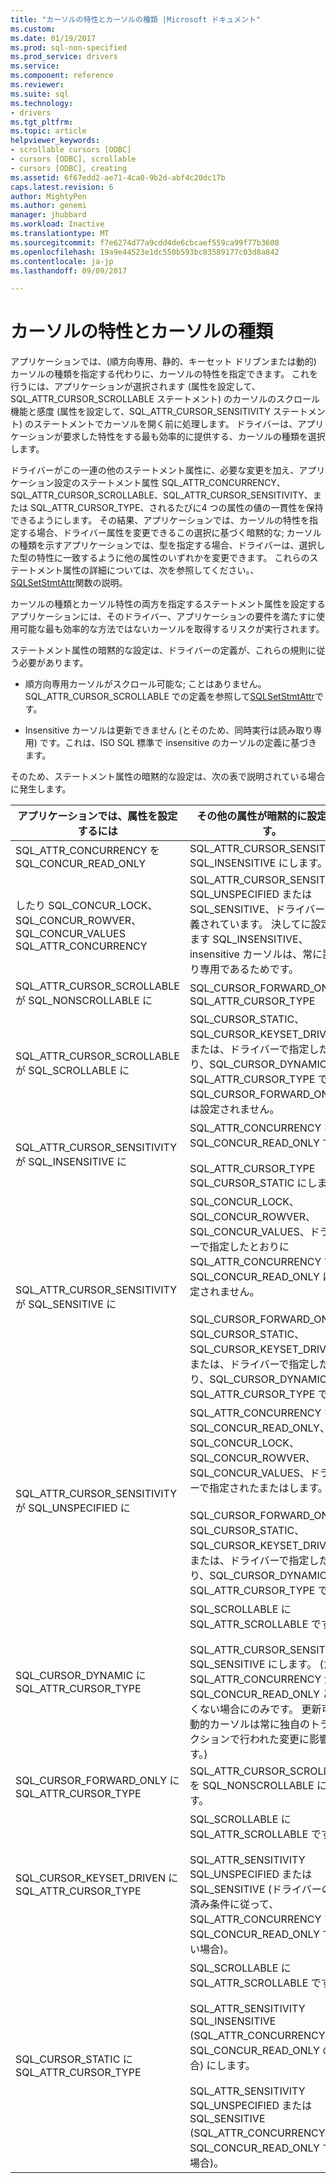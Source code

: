 ```yaml
---
title: "カーソルの特性とカーソルの種類 |Microsoft ドキュメント"
ms.custom: 
ms.date: 01/19/2017
ms.prod: sql-non-specified
ms.prod_service: drivers
ms.service: 
ms.component: reference
ms.reviewer: 
ms.suite: sql
ms.technology:
- drivers
ms.tgt_pltfrm: 
ms.topic: article
helpviewer_keywords:
- scrollable cursors [ODBC]
- cursors [ODBC], scrollable
- cursors [ODBC], creating
ms.assetid: 6f67edd2-ae71-4ca0-9b2d-abf4c20dc17b
caps.latest.revision: 6
author: MightyPen
ms.author: genemi
manager: jhubbard
ms.workload: Inactive
ms.translationtype: MT
ms.sourcegitcommit: f7e6274d77a9cdd4de6cbcaef559ca99f77b3608
ms.openlocfilehash: 19a9e44523e1dc550b593bc83589177c03d8a842
ms.contentlocale: ja-jp
ms.lasthandoff: 09/09/2017

---
```

# <a name="cursor-characteristics-and-cursor-type"></a>カーソルの特性とカーソルの種類
アプリケーションでは、(順方向専用、静的、キーセット ドリブンまたは動的) カーソルの種類を指定する代わりに、カーソルの特性を指定できます。 これを行うには、アプリケーションが選択されます (属性を設定して、SQL_ATTR_CURSOR_SCROLLABLE ステートメント) のカーソルのスクロール機能と感度 (属性を設定して、SQL_ATTR_CURSOR_SENSITIVITY ステートメント) のステートメントでカーソルを開く前に処理します。 ドライバーは、アプリケーションが要求した特性をする最も効率的に提供する、カーソルの種類を選択します。  
  
 ドライバーがこの一連の他のステートメント属性に、必要な変更を加え、アプリケーション設定のステートメント属性 SQL_ATTR_CONCURRENCY、SQL_ATTR_CURSOR_SCROLLABLE、SQL_ATTR_CURSOR_SENSITIVITY、または SQL_ATTR_CURSOR_TYPE、されるたびに4 つの属性の値の一貫性を保持できるようにします。 その結果、アプリケーションでは、カーソルの特性を指定する場合、ドライバー属性を変更できるこの選択に基づく暗黙的な; カーソルの種類を示すアプリケーションでは、型を指定する場合、ドライバーは、選択した型の特性に一致するように他の属性のいずれかを変更できます。 これらのステートメント属性の詳細については、次を参照してください。、 [SQLSetStmtAttr](../../../odbc/reference/syntax/sqlsetstmtattr-function.md)関数の説明。  
  
 カーソルの種類とカーソル特性の両方を指定するステートメント属性を設定するアプリケーションには、そのドライバー、アプリケーションの要件を満たすに使用可能な最も効率的な方法ではないカーソルを取得するリスクが実行されます。  
  
 ステートメント属性の暗黙的な設定は、ドライバーの定義が、これらの規則に従う必要があります。  
  
-   順方向専用カーソルがスクロール可能な; ことはありません。SQL_ATTR_CURSOR_SCROLLABLE での定義を参照して[SQLSetStmtAttr](../../../odbc/reference/syntax/sqlsetstmtattr-function.md)です。  
  
-   Insensitive カーソルは更新できません (とそのため、同時実行は読み取り専用) です。これは、ISO SQL 標準で insensitive のカーソルの定義に基づきます。  
  
 そのため、ステートメント属性の暗黙的な設定は、次の表で説明されている場合に発生します。  
  
|アプリケーションでは、属性を設定するには|その他の属性が暗黙的に設定します。|  
|-----------------------------------|-------------------------------------|  
|SQL_ATTR_CONCURRENCY を SQL_CONCUR_READ_ONLY|SQL_ATTR_CURSOR_SENSITIVITY SQL_INSENSITIVE にします。|  
|したり SQL_CONCUR_LOCK、SQL_CONCUR_ROWVER、SQL_CONCUR_VALUES SQL_ATTR_CONCURRENCY|SQL_ATTR_CURSOR_SENSITIVITY SQL_UNSPECIFIED または SQL_SENSITIVE、ドライバーで定義されています。 決してに設定できます SQL_INSENSITIVE、insensitive カーソルは、常に読み取り専用であるためです。|  
|SQL_ATTR_CURSOR_SCROLLABLE が SQL_NONSCROLLABLE に|SQL_CURSOR_FORWARD_ONLY に SQL_ATTR_CURSOR_TYPE|  
|SQL_ATTR_CURSOR_SCROLLABLE が SQL_SCROLLABLE に|SQL_CURSOR_STATIC、SQL_CURSOR_KEYSET_DRIVEN、または、ドライバーで指定したとおり、SQL_CURSOR_DYNAMIC SQL_ATTR_CURSOR_TYPE です。 SQL_CURSOR_FORWARD_ONLY には設定されません。|  
|SQL_ATTR_CURSOR_SENSITIVITY が SQL_INSENSITIVE に|SQL_ATTR_CONCURRENCY を SQL_CONCUR_READ_ONLY です。<br /><br /> SQL_ATTR_CURSOR_TYPE SQL_CURSOR_STATIC にします。|  
|SQL_ATTR_CURSOR_SENSITIVITY が SQL_SENSITIVE に|SQL_CONCUR_LOCK、SQL_CONCUR_ROWVER、SQL_CONCUR_VALUES、ドライバーで指定したとおりに SQL_ATTR_CONCURRENCY です。 SQL_CONCUR_READ_ONLY には設定されません。<br /><br /> SQL_CURSOR_FORWARD_ONLY、SQL_CURSOR_STATIC、SQL_CURSOR_KEYSET_DRIVEN、または、ドライバーで指定したとおり、SQL_CURSOR_DYNAMIC SQL_ATTR_CURSOR_TYPE です。|  
|SQL_ATTR_CURSOR_SENSITIVITY が SQL_UNSPECIFIED に|SQL_ATTR_CONCURRENCY を SQL_CONCUR_READ_ONLY、SQL_CONCUR_LOCK、SQL_CONCUR_ROWVER、SQL_CONCUR_VALUES、ドライバーで指定されたまたはします。<br /><br /> SQL_CURSOR_FORWARD_ONLY、SQL_CURSOR_STATIC、SQL_CURSOR_KEYSET_DRIVEN、または、ドライバーで指定したとおり、SQL_CURSOR_DYNAMIC SQL_ATTR_CURSOR_TYPE です。|  
|SQL_CURSOR_DYNAMIC に SQL_ATTR_CURSOR_TYPE|SQL_SCROLLABLE に SQL_ATTR_SCROLLABLE です。<br /><br /> SQL_ATTR_CURSOR_SENSITIVITY SQL_SENSITIVE にします。 (ただし SQL_ATTR_CONCURRENCY が SQL_CONCUR_READ_ONLY と等しくない場合にのみです。 更新可能な動的カーソルは常に独自のトランザクションで行われた変更に影響します。)|  
|SQL_CURSOR_FORWARD_ONLY に SQL_ATTR_CURSOR_TYPE|SQL_ATTR_CURSOR_SCROLLABLE を SQL_NONSCROLLABLE にします。|  
|SQL_CURSOR_KEYSET_DRIVEN に SQL_ATTR_CURSOR_TYPE|SQL_SCROLLABLE に SQL_ATTR_SCROLLABLE です。<br /><br /> SQL_ATTR_SENSITIVITY SQL_UNSPECIFIED または SQL_SENSITIVE (ドライバーの定義済み条件に従って、SQL_ATTR_CONCURRENCY を SQL_CONCUR_READ_ONLY ではない場合)。|  
|SQL_CURSOR_STATIC に SQL_ATTR_CURSOR_TYPE|SQL_SCROLLABLE に SQL_ATTR_SCROLLABLE です。<br /><br /> SQL_ATTR_SENSITIVITY SQL_INSENSITIVE (SQL_ATTR_CONCURRENCY が SQL_CONCUR_READ_ONLY の場合) にします。<br /><br /> SQL_ATTR_SENSITIVITY SQL_UNSPECIFIED または SQL_SENSITIVE (SQL_ATTR_CONCURRENCY が SQL_CONCUR_READ_ONLY でない場合)。|

